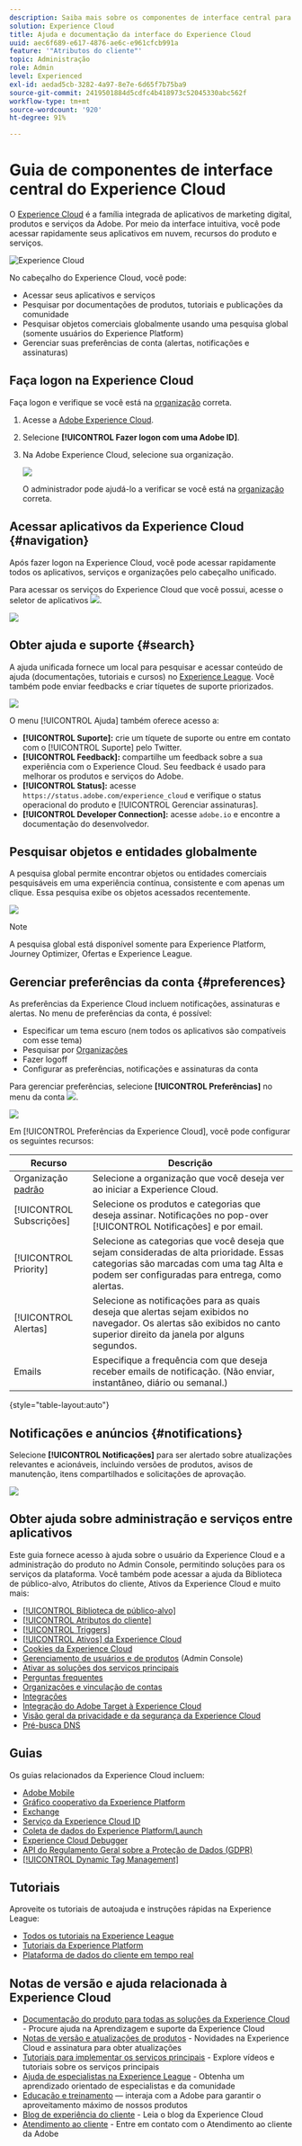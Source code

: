 ```yaml
---
description: Saiba mais sobre os componentes de interface central para o Experience Cloud. Este guia inclui ajuda sobre a administração de usuários e produtos no Admin Console, como habilitar aplicativos para serviços do Experience Cloud e ajuda sobre a biblioteca de público-alvo, atributos do cliente, ativos do Experience Cloud e muito mais.
solution: Experience Cloud
title: Ajuda e documentação da interface do Experience Cloud
uuid: aec6f689-e617-4876-ae6c-e961cfcb991a
feature: '"Atributos do cliente"'
topic: Administração
role: Admin
level: Experienced
exl-id: aedad5cb-3282-4a97-8e7e-6d65f7b75ba9
source-git-commit: 2419501884d5cdfc4b418973c52045330abc562f
workflow-type: tm+mt
source-wordcount: '920'
ht-degree: 91%

---
```


# Guia de componentes de interface central do Experience Cloud

O [Experience Cloud](https://experience.adobe.com) é a família integrada de aplicativos de marketing digital, produtos e serviços da Adobe. Por meio da interface intuitiva, você pode acessar rapidamente seus aplicativos em nuvem, recursos do produto e serviços.

![Experience Cloud](assets/landing.png)

No cabeçalho do Experience Cloud, você pode:

* Acessar seus aplicativos e serviços
* Pesquisar por documentações de produtos, tutoriais e publicações da comunidade
* Pesquisar objetos comerciais globalmente usando uma pesquisa global (somente usuários do Experience Platform)
* Gerenciar suas preferências de conta (alertas, notificações e assinaturas)

## Faça logon na Experience Cloud

Faça logon e verifique se você está na [organização](organizations.md) correta.

1. Acesse a [Adobe Experience Cloud](https://experience.adobe.com).
1. Selecione **[!UICONTROL Fazer logon com uma Adobe ID]**.
1. Na Adobe Experience Cloud, selecione sua organização.

   ![](assets/organizations-menu.png)

   O administrador pode ajudá-lo a verificar se você está na [organização](organizations.md) correta.

## Acessar aplicativos da Experience Cloud {#navigation}

Após fazer logon na Experience Cloud, você pode acessar rapidamente todos os aplicativos, serviços e organizações pelo cabeçalho unificado.

Para acessar os serviços do Experience Cloud que você possui, acesse o seletor de aplicativos ![](assets/menu-icon.png).

![](assets/platform-core-services.png)

## Obter ajuda e suporte {#search}

A ajuda unificada fornece um local para pesquisar e acessar conteúdo de ajuda (documentações, tutoriais e cursos) no [Experience League](https://experienceleague.adobe.com/?lang=pt-BR#home). Você também pode enviar feedbacks e criar tíquetes de suporte priorizados.

![](assets/search-menu.png)

O menu [!UICONTROL Ajuda] também oferece acesso a:

* **[!UICONTROL Suporte]:** crie um tíquete de suporte ou entre em contato com o [!UICONTROL Suporte] pelo Twitter.
* **[!UICONTROL Feedback]:** compartilhe um feedback sobre a sua experiência com o Experience Cloud. Seu feedback é usado para melhorar os produtos e serviços do Adobe.
* **[!UICONTROL Status]:** acesse `https://status.adobe.com/experience_cloud` e verifique o status operacional do produto e [!UICONTROL Gerenciar assinaturas].
* **[!UICONTROL Developer Connection]:** acesse `adobe.io` e encontre a documentação do desenvolvedor.

## Pesquisar objetos e entidades globalmente

A pesquisa global permite encontrar objetos ou entidades comerciais pesquisáveis em uma experiência contínua, consistente e com apenas um clique. Essa pesquisa exibe os objetos acessados recentemente.

![](assets/platform-search.png)

>[!NOTE]
>
>A pesquisa global está disponível somente para Experience Platform, Journey Optimizer, Ofertas e Experience League.

## Gerenciar preferências da conta {#preferences}

As preferências da Experience Cloud incluem notificações, assinaturas e alertas. No menu de preferências da conta, é possível:

* Especificar um tema escuro (nem todos os aplicativos são compatíveis com esse tema)
* Pesquisar por [Organizações](organizations.md)
* Fazer logoff
* Configurar as preferências, notificações e assinaturas da conta

Para gerenciar preferências, selecione **[!UICONTROL Preferências]** no menu da conta ![](assets/preferences-icon-sm.png).

![](assets/preferences-page.png)

Em [!UICONTROL Preferências da Experience Cloud], você pode configurar os seguintes recursos:

| Recurso | Descrição |
|--- |--- |
| Organização [padrão](organizations.md) | Selecione a organização que você deseja ver ao iniciar a Experience Cloud. |
| [!UICONTROL Subscrições] | Selecione os produtos e categorias que deseja assinar. Notificações no pop-over [!UICONTROL Notificações] e por email. |
| [!UICONTROL Priority] | Selecione as categorias que você deseja que sejam consideradas de alta prioridade. Essas categorias são marcadas com uma tag Alta e podem ser configuradas para entrega, como alertas. |
| [!UICONTROL Alertas] | Selecione as notificações para as quais deseja que alertas sejam exibidos no navegador. Os alertas são exibidos no canto superior direito da janela por alguns segundos. |
| Emails | Especifique a frequência com que deseja receber emails de notificação. (Não enviar, instantâneo, diário ou semanal.) |

{style=&quot;table-layout:auto&quot;}

## Notificações e anúncios {#notifications}

Selecione **[!UICONTROL Notificações]** para ser alertado sobre atualizações relevantes e acionáveis, incluindo versões de produtos, avisos de manutenção, itens compartilhados e solicitações de aprovação.

![](assets/notifications-menu-small.png)

## Obter ajuda sobre administração e serviços entre aplicativos

Este guia fornece acesso à ajuda sobre o usuário da Experience Cloud e a administração do produto no Admin Console, permitindo soluções para os serviços da plataforma. Você também pode acessar a ajuda da Biblioteca de público-alvo, Atributos do cliente, Ativos da Experience Cloud e muito mais:

* [[!UICONTROL Biblioteca de público-alvo]](audience-library.md)
* [[!UICONTROL Atributos do cliente]](attributes.md)
* [[!UICONTROL Triggers]](triggers.md)
* [[!UICONTROL Ativos] da Experience Cloud](experience-cloud-assets.md)
* [Cookies da Experience Cloud](cookies-privacy.md)
* [Gerenciamento de usuários e de produtos](admin-getting-started.md) (Admin Console)
* [Ativar as soluções dos serviços principais](core-services.md)
* [Perguntas frequentes](admin-getting-started.md)
* [Organizações e vinculação de contas](organizations.md)
* [Integrações](marketing-cloud-integrations.md)
* [Integração do Adobe Target à Experience Cloud](https://experienceleague.adobe.com/docs/target/using/integrate/a4t/a4t.html?lang=pt-BR)
* [Visão geral da privacidade e da segurança da Experience Cloud](assets/Adobe-Marketing-Cloud-Privacy-and-Security-Overview.pdf)
* [Pré-busca DNS](admin-getting-started.md#concept_6BC8C6856E3644F8956D7AD0A96383B7)

## Guias

Os guias relacionados da Experience Cloud incluem:

* [Adobe Mobile](https://experienceleague.adobe.com/docs/mobile-services/using/home.html?lang=pt-BR)
* [Gráfico cooperativo da Experience Platform](https://experienceleague.adobe.com/docs/device-co-op/using/home.html?lang=pt-BR)
* [Exchange](https://exchange.adobe.com/experiencecloud)
* [Serviço da Experience Cloud ID](https://experienceleague.adobe.com/docs/id-service/using/home.html?lang=pt-BR)
* [Coleta de dados do Experience Platform/Launch](https://experienceleague.adobe.com/docs/launch.html?lang=pt-BR)
* [Experience Cloud Debugger](https://experienceleague.adobe.com/docs/debugger/using/experience-cloud-debugger.html?lang=pt-BR)
* [API do Regulamento Geral sobre a Proteção de Dados (GDPR)](https://www.adobe.io/apis/experiencecloud/gdpr.html)
* [[!UICONTROL Dynamic Tag Management]](https://experienceleague.adobe.com/docs/experience-platform/tags/home.html?lang=en)

## Tutoriais

Aproveite os tutoriais de autoajuda e instruções rápidas na Experience League:

* [Todos os tutoriais na Experience League](https://experienceleague.adobe.com/?lang=pt-BR#quick-how-tos)
* [Tutoriais da Experience Platform](https://experienceleague.adobe.com/docs/launch-learn/tutorials/overview.html?lang=pt-BR)
* [Plataforma de dados do cliente em tempo real](https://experienceleague.adobe.com/docs/platform-learn/tutorials/application-services/rtcdp/understanding-the-real-time-customer-data-platform.html?lang=pt-BR)

## Notas de versão e ajuda relacionada à Experience Cloud

* [Documentação do produto para todas as soluções da Experience Cloud](https://experienceleague.adobe.com/docs/home.html?lang=pt-BR) - Procure ajuda na Aprendizagem e suporte da Experience Cloud
* [Notas de versão e atualizações de produtos](https://experienceleague.adobe.com/docs/release-notes/experience-cloud/current.html?lang=pt-BR) - Novidades na Experience Cloud e assinatura para obter atualizações
* [Tutoriais para implementar os serviços principais](https://experienceleague.adobe.com/docs/launch-learn/tutorials/overview.html?lang=en) - Explore vídeos e tutoriais sobre os serviços principais
* [Ajuda de especialistas na Experience League](https://experienceleague.adobe.com/?lang=pt-BR) - Obtenha um aprendizado orientado de especialistas e da comunidade
* [Educação e treinamento](https://helpx.adobe.com/br/learning.html?promoid=KAUDK) — interaja com a Adobe para garantir o aproveitamento máximo de nossos produtos
* [Blog de experiência do cliente](https://blog.adobe.com/br/topics/digital-transformation.html) - Leia o blog da Experience Cloud
* [Atendimento ao cliente](https://experienceleague.adobe.com/?support-solution=General&amp;lang=pt-BR#support) - Entre em contato com o Atendimento ao cliente da Adobe
